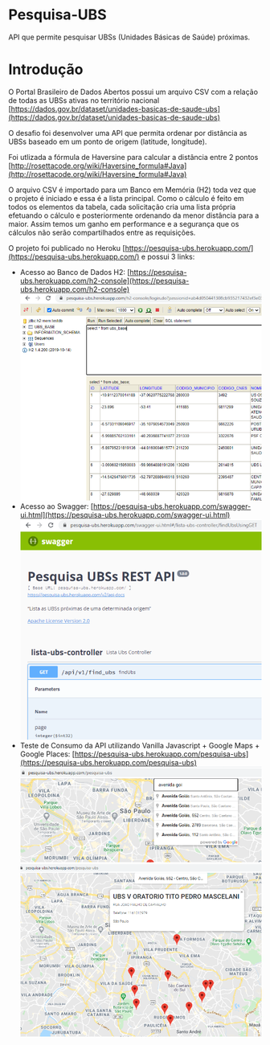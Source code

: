 # Pesquisa-UBS
API que permite pesquisar UBSs (Unidades Básicas de Saúde) próximas.

# Introdução
O Portal Brasileiro de Dados Abertos possui um arquivo CSV com a relação de todas as UBSs ativas no território nacional [https://dados.gov.br/dataset/unidades-basicas-de-saude-ubs](https://dados.gov.br/dataset/unidades-basicas-de-saude-ubs)

O desafio foi desenvolver uma API que permita ordenar por distância as UBSs baseado em um ponto de origem (latitude, longitude).

Foi utlizada a fórmula de Haversine para calcular a distância entre 2 pontos [http://rosettacode.org/wiki/Haversine_formula#Java](http://rosettacode.org/wiki/Haversine_formula#Java)

O arquivo CSV é importado para um Banco em Memória (H2) toda vez que o projeto é iniciado e essa é a lista principal. Como o cálculo é feito em todos os elementos da tabela, cada solicitação cria uma lista própria efetuando o cálculo e posteriormente ordenando da menor distância para a maior. Assim temos um ganho em performance e a segurança que os cálculos não serão compartilhados entre as requisições.

O projeto foi publicado no Heroku [https://pesquisa-ubs.herokuapp.com/](https://pesquisa-ubs.herokuapp.com/) e possui 3 links:
- Acesso ao Banco de Dados H2: [https://pesquisa-ubs.herokuapp.com/h2-console](https://pesquisa-ubs.herokuapp.com/h2-console)
![Imagem 01](https://raw.githubusercontent.com/pauloribeirobr/informacoesUBSs/master/image-01.png)
- Acesso ao Swagger: [https://pesquisa-ubs.herokuapp.com/swagger-ui.html](https://pesquisa-ubs.herokuapp.com/swagger-ui.html)
![Imagem 02](https://raw.githubusercontent.com/pauloribeirobr/informacoesUBSs/master/image-02.png)
- Teste de Consumo da API utilizando Vanilla Javascript + Google Maps + Google Places: [https://pesquisa-ubs.herokuapp.com/pesquisa-ubs](https://pesquisa-ubs.herokuapp.com/pesquisa-ubs)
![Imagem 03](https://raw.githubusercontent.com/pauloribeirobr/informacoesUBSs/master/image-03.png)
![Imagem 04](https://raw.githubusercontent.com/pauloribeirobr/informacoesUBSs/master/image-04.png)
